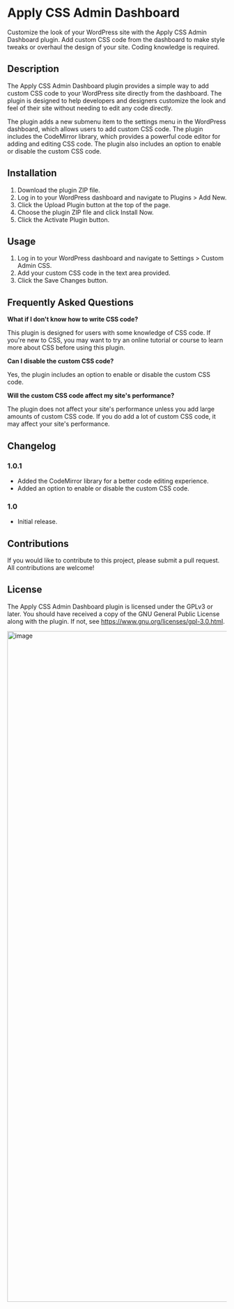 # Apply CSS Admin Dashboard

Customize the look of your WordPress site with the Apply CSS Admin Dashboard plugin. Add custom CSS code from the dashboard to make style tweaks or overhaul the design of your site. Coding knowledge is required.

## Description

The Apply CSS Admin Dashboard plugin provides a simple way to add custom CSS code to your WordPress site directly from the dashboard. The plugin is designed to help developers and designers customize the look and feel of their site without needing to edit any code directly.

The plugin adds a new submenu item to the settings menu in the WordPress dashboard, which allows users to add custom CSS code. The plugin includes the CodeMirror library, which provides a powerful code editor for adding and editing CSS code. The plugin also includes an option to enable or disable the custom CSS code.

## Installation

1. Download the plugin ZIP file.
2. Log in to your WordPress dashboard and navigate to Plugins > Add New.
3. Click the Upload Plugin button at the top of the page.
4. Choose the plugin ZIP file and click Install Now.
5. Click the Activate Plugin button.

## Usage

1. Log in to your WordPress dashboard and navigate to Settings > Custom Admin CSS.
2. Add your custom CSS code in the text area provided.
3. Click the Save Changes button.

## Frequently Asked Questions

**What if I don't know how to write CSS code?**

This plugin is designed for users with some knowledge of CSS code. If you're new to CSS, you may want to try an online tutorial or course to learn more about CSS before using this plugin.

**Can I disable the custom CSS code?**

Yes, the plugin includes an option to enable or disable the custom CSS code.

**Will the custom CSS code affect my site's performance?**

The plugin does not affect your site's performance unless you add large amounts of custom CSS code. If you do add a lot of custom CSS code, it may affect your site's performance.

## Changelog

### 1.0.1

- Added the CodeMirror library for a better code editing experience.
- Added an option to enable or disable the custom CSS code.

### 1.0

- Initial release.

## Contributions

If you would like to contribute to this project, please submit a pull request. All contributions are welcome!

## License

The Apply CSS Admin Dashboard plugin is licensed under the GPLv3 or later. You should have received a copy of the GNU General Public License along with the plugin. If not, see https://www.gnu.org/licenses/gpl-3.0.html.

<img width="1538" alt="image" src="https://user-images.githubusercontent.com/105085586/209417187-77d2718e-9d11-4561-802c-602004a6852b.png">
